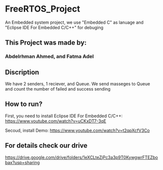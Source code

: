 # FreeRTOS_Project
An Embedded system project, we use "Embedded C" as lanuage and "Eclipse IDE For Embedded C/C++" for debuging   

## This Project was made by: 
### Abdelrhman Ahmed, and Fatma Adel

## Discription 
We have 2 senders, 1 reciever, and Queue. We send masseges to Queue and count the number of failed and success sending

## How to run?
First, you need to install Eclipse IDE For Embedded C/C++: https://www.youtube.com/watch?v=uCKxDT7-3qE

Secoud, install Demo: https://www.youtube.com/watch?v=t2qpXcfV3Co

## For details check our drive
https://drive.google.com/drive/folders/1eXCLteZjPc3a3p9T0KywgwrFTEZbobax?usp=sharing
